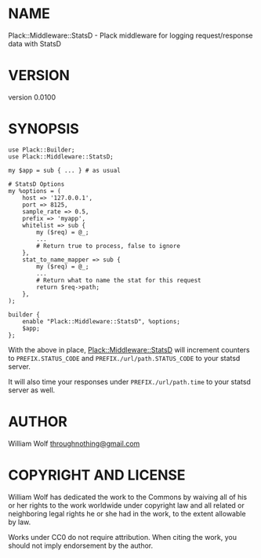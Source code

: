 # NAME

Plack::Middleware::StatsD - Plack middleware for logging request/response data with StatsD

# VERSION

version 0.0100

# SYNOPSIS

    use Plack::Builder;
    use Plack::Middleware::StatsD;

    my $app = sub { ... } # as usual

    # StatsD Options
    my %options = (
        host => '127.0.0.1',
        port => 8125,
        sample_rate => 0.5,
        prefix => 'myapp',
        whitelist => sub {
            my ($req) = @_;
            ...
            # Return true to process, false to ignore
        },
        stat_to_name_mapper => sub {
            my ($req) = @_;
            ...
            # Return what to name the stat for this request
            return $req->path;
        },
    );

    builder {
        enable "Plack::Middleware::StatsD", %options;
        $app;
    };

With the above in place, [Plack::Middleware::StatsD](http://search.cpan.org/perldoc?Plack::Middleware::StatsD) will increment counters to
`PREFIX.STATUS_CODE` and `PREFIX./url/path.STATUS_CODE` to your statsd server.

It will also time your responses under `PREFIX./url/path.time` to your statsd
server as well.

# AUTHOR

William Wolf <throughnothing@gmail.com>

# COPYRIGHT AND LICENSE



William Wolf has dedicated the work to the Commons by waiving all of his
or her rights to the work worldwide under copyright law and all related or
neighboring legal rights he or she had in the work, to the extent allowable by
law.

Works under CC0 do not require attribution. When citing the work, you should
not imply endorsement by the author.